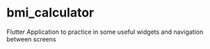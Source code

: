 # bmi_calculator
Flutter Application to practice in some useful widgets and navigation between screens
